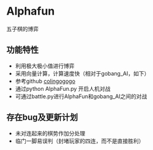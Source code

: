 # Alphafun
五子棋的博弈

## 功能特性
  - 利用极大极小值进行博弈
  - 采用向量计算，计算速度快（相对于gobang_AI，如下）
  - 参考github [colingogogo](https://github.com/colingogogo/gobang_AI)
  - 通过python AlphaFun.py 开启人机对战
  - 可通过battle.py进行AlphaFun和gobang_AI之间的对战

## 存在bug及更新计划
  - 未对连起来的棋势作加分处理
  - 临门一脚易误判（封堵玩家的四连，而不是直接胜利）
